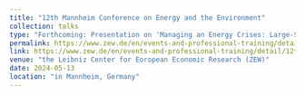 ```yaml
---
title: "12th Mannheim Conference on Energy and the Environment"
collection: talks
type: "Forthcoming: Presentation on 'Managing an Energy Crises: Large-Scale Evidence of Residential Natural Gas Savings Through Financial Rewards'"
permalink: https://www.zew.de/en/events-and-professional-training/detail/12th-mannheim-conference-on-energy-and-the-environment/4291?cHash=a1aff949e437b8febacdf45385c1a705
link: https://www.zew.de/en/events-and-professional-training/detail/12th-mannheim-conference-on-energy-and-the-environment/4291?cHash=a1aff949e437b8febacdf45385c1a705
venue: "the Leibniz Center for Eoropean Economic Research (ZEW)"
date: 2024-05-13
location: "in Mannheim, Germany"
---
```

